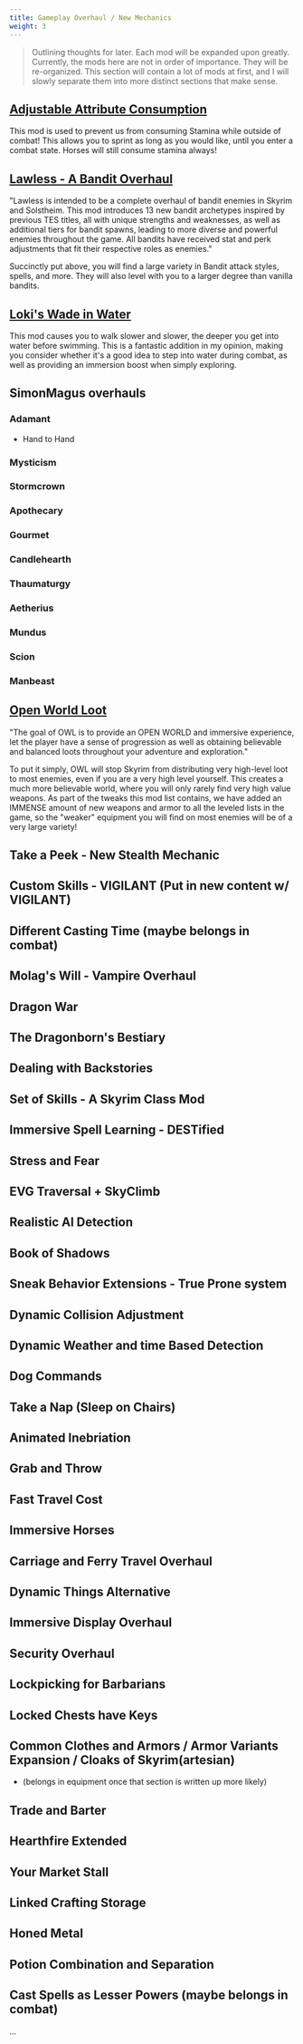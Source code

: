 ```yaml
---
title: Gameplay Overhaul / New Mechanics
weight: 3
---
```

> Outlining thoughts for later. Each mod will be expanded upon greatly.
> Currently, the mods here are not in order of importance. They will be re-organized.
> This section will contain a lot of mods at first, and I will slowly separate them into more distinct sections that make sense.

## [Adjustable Attribute Consumption](https://www.nexusmods.com/skyrimspecialedition/mods/78618)

This mod is used to prevent us from consuming Stamina while outside of combat! This allows you to sprint as long as you would like, until you enter a combat state. Horses will still consume stamina always!

## [Lawless - A Bandit Overhaul](https://www.nexusmods.com/skyrimspecialedition/mods/88080)

"Lawless is intended to be a complete overhaul of bandit enemies in Skyrim and Solstheim. This mod introduces 13 new bandit archetypes inspired by previous TES titles, all with unique strengths and weaknesses, as well as additional tiers for bandit spawns, leading to more diverse and powerful enemies throughout the game. All bandits have received stat and perk adjustments that fit their respective roles as enemies."

Succinctly put above, you will find a large variety in Bandit attack styles, spells, and more. They will also level with you to a larger degree than vanilla bandits.

## [Loki's Wade in Water](https://www.nexusmods.com/skyrimspecialedition/mods/42854)

This mod causes you to walk slower and slower, the deeper you get into water before swimming. This is a fantastic addition in my opinion, making you consider whether it's a good idea to step into water during combat, as well as providing an immersion boost when simply exploring.

## SimonMagus overhauls

### Adamant

- Hand to Hand

### Mysticism

### Stormcrown

### Apothecary

### Gourmet

### Candlehearth

### Thaumaturgy

### Aetherius

### Mundus

### Scion

### Manbeast

## [Open World Loot](https://www.nexusmods.com/skyrimspecialedition/mods/49681)

"The goal of OWL is to provide an OPEN WORLD and immersive experience, let the player have a sense of progression as well as obtaining believable and balanced loots throughout your adventure and exploration."

To put it simply, OWL will stop Skyrim from distributing very high-level loot to most enemies, even if you are a very high level yourself. This creates a much more believable world, where you will only rarely find very high value weapons. As part of the tweaks this mod list contains, we have added an IMMENSE amount of new weapons and armor to all the leveled lists in the game, so the "weaker" equipment you will find on most enemies will be of a very large variety!

## Take a Peek - New Stealth Mechanic

## Custom Skills - VIGILANT (Put in new content w/ VIGILANT)

## Different Casting Time (maybe belongs in combat)

## Molag's Will - Vampire Overhaul

## Dragon War

## The Dragonborn's Bestiary

## Dealing with Backstories

## Set of Skills - A Skyrim Class Mod

## Immersive Spell Learning - DESTified

## Stress and Fear

## EVG Traversal + SkyClimb

## Realistic AI Detection

## Book of Shadows

## Sneak Behavior Extensions - True Prone system

## Dynamic Collision Adjustment

## Dynamic Weather and time Based Detection

## Dog Commands

## Take a Nap (Sleep on Chairs)

## Animated Inebriation

## Grab and Throw

## Fast Travel Cost

## Immersive Horses

## Carriage and Ferry Travel Overhaul

## Dynamic Things Alternative

## Immersive Display Overhaul

## Security Overhaul

## Lockpicking for Barbarians

## Locked Chests have Keys

## Common Clothes and Armors / Armor Variants Expansion / Cloaks of Skyrim(artesian)

- (belongs in equipment once that section is written up more likely)

## Trade and Barter

## Hearthfire Extended

## Your Market Stall

## Linked Crafting Storage

## Honed Metal

## Potion Combination and Separation

## Cast Spells as Lesser Powers (maybe belongs in combat)

...
